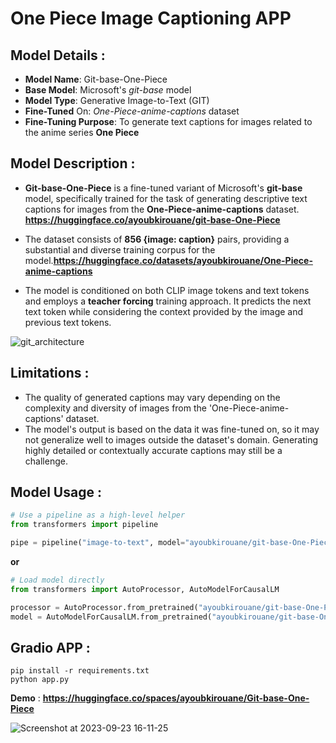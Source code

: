 # One Piece Image Captioning APP

## Model Details : 

+ **Model Name**: Git-base-One-Piece
+ **Base Model**: Microsoft's *git-base* model
+ **Model Type**: Generative Image-to-Text (GIT)
+ **Fine-Tuned** On: *One-Piece-anime-captions* dataset
+ **Fine-Tuning Purpose**: To generate text captions for images related to the anime series **One Piece**

## Model Description : 
+ **Git-base-One-Piece** is a fine-tuned variant of Microsoft's **git-base** model, specifically trained for the task of generating descriptive text captions for images from the **One-Piece-anime-captions** dataset. **https://huggingface.co/ayoubkirouane/git-base-One-Piece**

+ The dataset consists of **856 {image: caption}** pairs, providing a substantial and diverse training corpus for the model.**https://huggingface.co/datasets/ayoubkirouane/One-Piece-anime-captions**

+ The model is conditioned on both CLIP image tokens and text tokens and employs a **teacher forcing** training approach. It predicts the next text token while considering the context provided by the image and previous text tokens.


![git_architecture](https://github.com/Kirouane-Ayoub/One-Piece-anime-captions-APP/assets/99510125/28a42bc3-d64b-4fe8-b665-78b445bea22b)


## Limitations : 
+ The quality of generated captions may vary depending on the complexity and diversity of images from the 'One-Piece-anime-captions' dataset.
+ The model's output is based on the data it was fine-tuned on, so it may not generalize well to images outside the dataset's domain.
Generating highly detailed or contextually accurate captions may still be a challenge.


## Model Usage :  

```python
# Use a pipeline as a high-level helper
from transformers import pipeline

pipe = pipeline("image-to-text", model="ayoubkirouane/git-base-One-Piece")
```

**or**

```python
# Load model directly
from transformers import AutoProcessor, AutoModelForCausalLM

processor = AutoProcessor.from_pretrained("ayoubkirouane/git-base-One-Piece")
model = AutoModelForCausalLM.from_pretrained("ayoubkirouane/git-base-One-Piece")
```
## Gradio APP : 
```
pip install -r requirements.txt 
python app.py
```

**Demo** : **https://huggingface.co/spaces/ayoubkirouane/Git-base-One-Piece**


![Screenshot at 2023-09-23 16-11-25](https://github.com/Kirouane-Ayoub/One-Piece-anime-captions-APP/assets/99510125/1ee31693-8104-41a8-97ae-1855bed60576)
